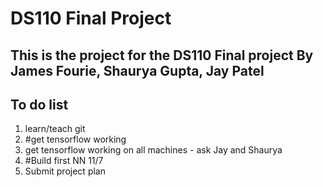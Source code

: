 DS110 Final Project 
===================
 
This is the project for the DS110 Final project
By James Fourie, Shaurya Gupta, Jay Patel
-----------------------------------------------

**To do list**
--------------
1. learn/teach git 
2. #get tensorflow working
3. get tensorflow working on all machines - ask Jay and Shaurya 
4. #Build first NN 11/7
5. Submit project plan 
